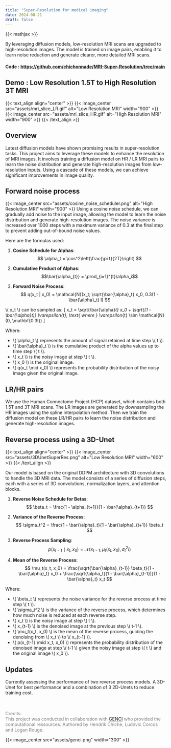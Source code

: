 ```yaml
---
title: "Super-Resolution for medical imaging"
date: 2024-08-21
draft: false
---
```

{{< mathjax >}}

By leveraging diffusion models, low-resolution MRI scans are upgraded to high-resolution images. The model is trained on image pairs, enabling it to learn noise reduction and generate clearer, more detailed MRI scans.

#### Code : https://github.com/chichonnade/MRI-Super-Resolution/tree/main

## Demo : Low Resolution 1.5T to High Resolution 3T MRI

{{< text_align align="center" >}}
   {{< image_center src="assets/mri_slice_LR.gif" alt="Low Resolution MRI" width="900" >}}
   {{< image_center src="assets/mri_slice_HR.gif" alt="High Resolution MRI" width="900" >}}
{{< /text_align >}}

## Overview
Latest diffusion models have shown promising results in super-resolution tasks. This project aims to leverage these models to enhance the resolution of MRI images. It involves training a diffusion model on HR / LR MRI pairs to learn the noise distribution and generate high-resolution images from low-resolution inputs. Using a cascade of these models, we can achieve significant improvements in image quality.

## Forward noise process
{{< image_center src="assets/cosine_noise_scheduler.png" alt="High Resolution MRI" width="900" >}}
Using a cosine noise schedule, we can gradually add noise to the input image, allowing the model to learn the noise distribution and generate high-resolution images. The noise variance is increased over 1000 steps with a maximum variance of 0.3 at the final step to prevent adding out-of-bound noise values.

Here are the formulas used:

1. **Cosine Schedule for Alphas**:
   $$ \alpha_t = \cos^2\left(\frac{\pi t}{2T}\right) $$

2. **Cumulative Product of Alphas**:
   $$\bar{\alpha_{t}} = \prod_{i=1}^{t}\alpha_i$$

3. **Forward Noise Process**:
   $$ q(x_t | x_0) = \mathcal{N}(x_t; \sqrt{\bar{\alpha}_t} x_0, 0.3(1 - \bar{\alpha}_t) I) $$

\\( x_t \\) can be sampled as: \[ x_t = \sqrt{\bar{\alpha}_t} x_0 + \sqrt{(1 - \bar{\alpha}_t)} \varepsilon_{t}, \text{ where } \varepsilon_{t} \sim \mathcal{N}(0, \mathbf{0.3I}) \]

Where:

- \\( \alpha_t \\) represents the amount of signal retained at time step \\( t \\).
- \\( \bar{\alpha}_t \\) is the cumulative product of the alpha values up to time step \\( t \\).
- \\( x_t \\) is the noisy image at step \\( t \\).
- \\( x_0 \\) is the original image.
- \\( q(x_t \mid x_0) \\) represents the probability distribution of the noisy image given the original image.


## LR/HR pairs
We use the Human Connectome Project (HCP) dataset, which contains both 1.5T and 3T MRI scans. The LR images are generated by downsampling the HR images using the spline interpolation method. Then we train the diffusion model on these LR/HR pairs to learn the noise distribution and generate high-resolution images.

## Reverse process using a 3D-Unet

{{< text_align align="center" >}}
   {{< image_center src="assets/3DUnetSuperRes.png" alt="Low Resolution MRI" width="600" >}}
{{< /text_align >}}

Our model is based on the original DDPM architecture with 3D convolutions to handle the 3D MRI data. The model consists of a series of diffusion steps, each with a series of 3D convolutions, normalization layers, and attention blocks.

1. **Reverse Noise Schedule for Betas**:
   $$ \beta_t = \frac{1 - \alpha_{t+1}}{1 - \bar{\alpha}_{t+1}} $$

2. **Variance of the Reverse Process**:
   $$ \sigma_t^2 = \frac{1 - \bar{\alpha}_t}{1 - \bar{\alpha}_{t+1}} \beta_t $$

3. **Reverse Process Sampling**:
   $$ p(x_{t-1} \mid x_t, x_0) = \mathcal{N}(x_{t-1}; \mu_t(x_t, x_0), \sigma_t^2 I) $$

4. **Mean of the Reverse Process**:
   $$ \mu_t(x_t, x_0) = \frac{\sqrt{\bar{\alpha}_{t-1}} \beta_t}{1 - \bar{\alpha}_t} x_0 + \frac{\sqrt{\alpha_t}(1 - \bar{\alpha}_{t-1})}{1 - \bar{\alpha}_t} x_t $$

Where:

- \\( \\beta_t \\) represents the noise variance for the reverse process at time step \\( t \\).
- \\( \\sigma_t^2 \\) is the variance of the reverse process, which determines how much noise is reduced at each reverse step.
- \\( x_t \\) is the noisy image at step \\( t \\).
- \\( x_{t-1} \\) is the denoised image at the previous step \\( t-1 \\).
- \\( \\mu_t(x_t, x_0) \\) is the mean of the reverse process, guiding the denoising from \\( x_t \\) to \\( x_{t-1} \\).
- \\( p(x_{t-1} \\mid x_t, x_0) \\) represents the probability distribution of the denoised image at step \\( t-1 \\) given the noisy image at step \\( t \\) and the original image \\( x_0 \\).

## Updates

Currently assessing the performance of two reverse process models. A 3D-Unet for best performance and a combination of 3 2D-Unets to reduce training cost.

<br><br>
<span style="color: grey;"> Credits:</span> <br>
<span style="color: grey;">This project was conducted in collaboration with [GENCI](https://www.genci.fr/en) who provided the computational ressources. Authored by Hendrik Chiche, Ludovic Corcos and Logan Rouge.
</span>

{{< image_center src="assets/genci.png" width="300" >}}